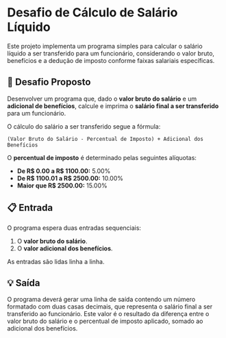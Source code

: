 # Desafio de Cálculo de Salário Líquido
Este projeto implementa um programa simples para calcular o salário líquido a ser transferido para um funcionário, considerando o valor bruto, benefícios e a dedução de imposto conforme faixas salariais específicas.

## 🚀 Desafio Proposto

Desenvolver um programa que, dado o **valor bruto do salário** e um **adicional de benefícios**, calcule e imprima o **salário final a ser transferido** para um funcionário.

O cálculo do salário a ser transferido segue a fórmula:

`(Valor Bruto do Salário - Percentual de Imposto) + Adicional dos Benefícios`

O **percentual de imposto** é determinado pelas seguintes alíquotas:

* **De R$ 0.00 a R$ 1100.00:** 5.00%
* **De R$ 1100.01 a R$ 2500.00:** 10.00%
* **Maior que R$ 2500.00:** 15.00%

## 📋 Entrada

O programa espera duas entradas sequenciais:

1.  O **valor bruto do salário**.
2.  O **valor adicional dos benefícios**.

As entradas são lidas linha a linha.

## 💡 Saída

O programa deverá gerar uma linha de saída contendo um número formatado com duas casas decimais, que representa o salário final a ser transferido ao funcionário. Este valor é o resultado da diferença entre o valor bruto do salário e o percentual de imposto aplicado, somado ao adicional dos benefícios.
